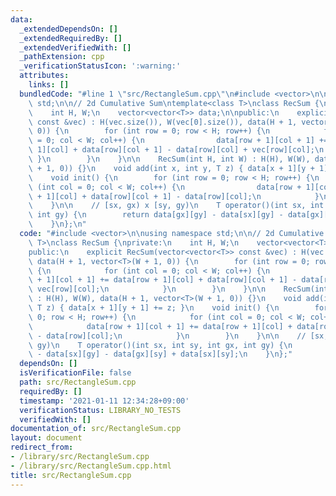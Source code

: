 ```yaml
---
data:
  _extendedDependsOn: []
  _extendedRequiredBy: []
  _extendedVerifiedWith: []
  _pathExtension: cpp
  _verificationStatusIcon: ':warning:'
  attributes:
    links: []
  bundledCode: "#line 1 \"src/RectangleSum.cpp\"\n#include <vector>\n\nusing namespace\
    \ std;\n\n// 2d Cumulative Sum\ntemplate<class T>\nclass RecSum {\nprivate:\n\
    \    int H, W;\n    vector<vector<T>> data;\n\npublic:\n    explicit RecSum(vector<vector<T>>\
    \ const &vec) : H(vec.size()), W(vec[0].size()), data(H + 1, vector<T>(W + 1,\
    \ 0)) {\n        for (int row = 0; row < H; row++) {\n            for (int col\
    \ = 0; col < W; col++) {\n                data[row + 1][col + 1] += data[row +\
    \ 1][col] + data[row][col + 1] - data[row][col] + vec[row][col];\n           \
    \ }\n        }\n    }\n\n    RecSum(int H, int W) : H(H), W(W), data(H + 1, vector<T>(W\
    \ + 1, 0)) {}\n    void add(int x, int y, T z) { data[x + 1][y + 1] += z; }\n\
    \    void init() {\n        for (int row = 0; row < H; row++) {\n            for\
    \ (int col = 0; col < W; col++) {\n                data[row + 1][col + 1] += data[row\
    \ + 1][col] + data[row][col + 1] - data[row][col];\n            }\n        }\n\
    \    }\n\n    // [sx, gx) x [sy, gy)\n    T operator()(int sx, int sy, int gx,\
    \ int gy) {\n        return data[gx][gy] - data[sx][gy] - data[gx][sy] + data[sx][sy];\n\
    \    }\n};\n"
  code: "#include <vector>\n\nusing namespace std;\n\n// 2d Cumulative Sum\ntemplate<class\
    \ T>\nclass RecSum {\nprivate:\n    int H, W;\n    vector<vector<T>> data;\n\n\
    public:\n    explicit RecSum(vector<vector<T>> const &vec) : H(vec.size()), W(vec[0].size()),\
    \ data(H + 1, vector<T>(W + 1, 0)) {\n        for (int row = 0; row < H; row++)\
    \ {\n            for (int col = 0; col < W; col++) {\n                data[row\
    \ + 1][col + 1] += data[row + 1][col] + data[row][col + 1] - data[row][col] +\
    \ vec[row][col];\n            }\n        }\n    }\n\n    RecSum(int H, int W)\
    \ : H(H), W(W), data(H + 1, vector<T>(W + 1, 0)) {}\n    void add(int x, int y,\
    \ T z) { data[x + 1][y + 1] += z; }\n    void init() {\n        for (int row =\
    \ 0; row < H; row++) {\n            for (int col = 0; col < W; col++) {\n    \
    \            data[row + 1][col + 1] += data[row + 1][col] + data[row][col + 1]\
    \ - data[row][col];\n            }\n        }\n    }\n\n    // [sx, gx) x [sy,\
    \ gy)\n    T operator()(int sx, int sy, int gx, int gy) {\n        return data[gx][gy]\
    \ - data[sx][gy] - data[gx][sy] + data[sx][sy];\n    }\n};"
  dependsOn: []
  isVerificationFile: false
  path: src/RectangleSum.cpp
  requiredBy: []
  timestamp: '2021-01-11 12:34:28+09:00'
  verificationStatus: LIBRARY_NO_TESTS
  verifiedWith: []
documentation_of: src/RectangleSum.cpp
layout: document
redirect_from:
- /library/src/RectangleSum.cpp
- /library/src/RectangleSum.cpp.html
title: src/RectangleSum.cpp
---
```

